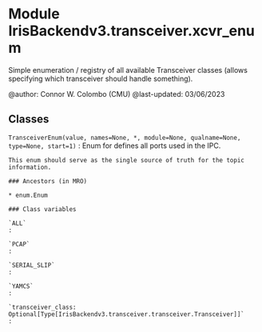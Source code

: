 Module IrisBackendv3.transceiver.xcvr_enum
==========================================
Simple enumeration / registry of all available Transceiver classes (allows
specifying which transceiver should handle something).

@author: Connor W. Colombo (CMU)
@last-updated: 03/06/2023

Classes
-------

`TransceiverEnum(value, names=None, *, module=None, qualname=None, type=None, start=1)`
:   Enum for defines all ports used in the IPC.
    
    This enum should serve as the single source of truth for the topic 
    information.

    ### Ancestors (in MRO)

    * enum.Enum

    ### Class variables

    `ALL`
    :

    `PCAP`
    :

    `SERIAL_SLIP`
    :

    `YAMCS`
    :

    `transceiver_class: Optional[Type[IrisBackendv3.transceiver.transceiver.Transceiver]]`
    :